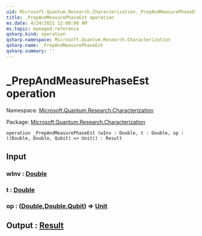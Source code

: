 ```yaml
---
uid: Microsoft.Quantum.Research.Characterization._PrepAndMeasurePhaseEst
title: _PrepAndMeasurePhaseEst operation
ms.date: 4/24/2021 12:00:00 AM
ms.topic: managed-reference
qsharp.kind: operation
qsharp.namespace: Microsoft.Quantum.Research.Characterization
qsharp.name: _PrepAndMeasurePhaseEst
qsharp.summary: ''
---
```


# _PrepAndMeasurePhaseEst operation

Namespace: [Microsoft.Quantum.Research.Characterization](xref:Microsoft.Quantum.Research.Characterization)

Package: [Microsoft.Quantum.Research.Characterization](https://nuget.org/packages/Microsoft.Quantum.Research.Characterization)




```qsharp
operation _PrepAndMeasurePhaseEst (wInv : Double, t : Double, op : ((Double, Double, Qubit) => Unit)) : Result
```


## Input

### wInv : [Double](xref:microsoft.quantum.qsharp.valueliterals#double-literals)




### t : [Double](xref:microsoft.quantum.qsharp.valueliterals#double-literals)




### op : ([Double](xref:microsoft.quantum.qsharp.valueliterals#double-literals),[Double](xref:microsoft.quantum.qsharp.valueliterals#double-literals),[Qubit](xref:microsoft.quantum.qsharp.valueliterals#qubit-literals)) => [Unit](xref:microsoft.quantum.qsharp.valueliterals#unit-literal) 





## Output : [Result](xref:microsoft.quantum.qsharp.valueliterals#result-literal)

